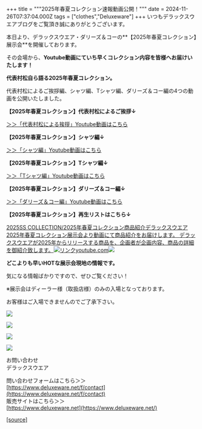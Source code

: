+++
title = """2025年春夏コレクション速報動画公開！"""
date = 2024-11-26T07:37:04.000Z
tags = ["clothes","Deluxeware"]
+++
いつもデラックスウエアブログをご覧頂き誠にありがとうございます。

本日より、デラックスウエア・ダリーズ＆コーの**【2025年春夏コレクション】展示会**を開催しております。

その会場から、**Youtube動画にていち早くコレクション内容を皆様へお届けいたします！**

**代表村松自ら語る2025年春夏コレクション。**

代表村松によるご挨拶編、シャツ編、Tシャツ編、ダリーズ＆コー編の4つの動画を公開いたしました。

**【2025年春夏コレクション】代表村松によるご挨拶↓**

[＞＞「代表村松による挨拶」Youtube動画はこちら](https://youtu.be/A71qJSd2lh4?si=cUW3-s71IvL9glMM)

**【2025年春夏コレクション】シャツ編↓**

[＞＞「シャツ編」Youtube動画はこちら](https://youtu.be/1KKEDIjM4OM?si=-RSBpn7ymdYBMONu)

**【2025年春夏コレクション】Tシャツ編↓**

[＞＞「Tシャツ編」Youtube動画はこちら](https://youtu.be/_kzYUVvDukI?si=aZliQ_oHPn3t2W8u)

**【2025年春夏コレクション】ダリーズ＆コー編↓**

[＞＞「ダリーズ＆コー編」Youtube動画はこちら](https://youtu.be/fF2ZDlS7Hmo?si=6qJ7krThkqxDSn_e)

**【2025年春夏コレクション】再生リストはこちら↓**

[2025SS COLLECTION/2025年春夏コレクション商品紹介デラックスウエア2025年春夏コレクション展示会より動画にて商品紹介をお届けします。 デラックスウエアが2025年からリリースする商品を、企画者が企画内容、商品の詳細を御紹介致します。![リンク](https://c.stat100.ameba.jp/ameblo/symbols/v3.20.0/svg/gray/editor_link.svg)youtube.com![](https://i.ytimg.com/vi/A71qJSd2lh4/hqdefault.jpg?sqp=-oaymwEXCOADEI4CSFryq4qpAwkIARUAAIhCGAE=&rs=AOn4CLAjvDtZHCLmch_wfz5qqtOMUoi28A&days_since_epoch=20053)](https://youtube.com/playlist?list=PLmcuUjZ67rhnclr762_W-zDg7FyyrNvqF&si=U8EX9WBv5ZRYSbrM)

**どこよりも早いHOTな展示会現地の情報です。**

気になる情報ばかりですので、ぜひご覧ください！

※展示会はディーラー様（取扱店様）のみの入場となっております。

お客様はご入場できませんのでご了承下さい。

[![](https://stat.ameba.jp/user_images/20241116/16/deluxeware/4a/05/j/o1200050015510661447.jpg?caw=800)](https://www.deluxeware.net/c/deluxeware/D-26)

[![](https://stat.ameba.jp/user_images/20240315/15/deluxeware/04/7f/j/o0800026015413271803.jpg?caw=800)](https://www.instagram.com/deluxeware/?hl=ja)

[![](https://stat.ameba.jp/user_images/20220415/12/deluxeware/3b/ce/j/o0800026015103175481.jpg?caw=800)](https://www.deluxeware.net/f/headstore)

[![](https://stat.ameba.jp/user_images/20220415/12/deluxeware/d7/c6/j/o0800026015103175487.jpg?caw=800)](https://www.deluxeware.net/)

お問い合わせ  
デラックスウエア

問い合わせフォームはこちら＞＞  
[https://www.deluxeware.net/f/contact](https://www.deluxeware.net/f/contact)  
販売サイトはこちら＞＞  
[https://www.deluxeware.net](https://www.deluxeware.net/)

[[source]](https://ameblo.jp/deluxeware/entry-12876437063.html)
